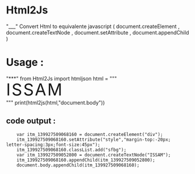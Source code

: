 # Html2Js
"___"
Convert Html to equivalente javascript ( document.createElement , document.createTextNode , document.setAttribute , document.appendChild ) 


# Usage :  
"***"
		from  Html2Js import  htmljson
  		html  = """<div style="margin-top:-20px; letter-spacing:3px;font-size:45px" class="sfbg">ISSAM</div>"""
	  	print(html2js(html,"document.body"))
    
  ## code output  : 
    	var itm_139927509068160 = document.createElement("div");
    	itm_139927509068160.setAttribute("style","margin-top:-20px; letter-spacing:3px;font-size:45px");
    	itm_139927509068160.classList.add("sfbg");
    	var itm_139927509052800 = document.createTextNode("ISSAM");
    	itm_139927509068160.appendChild(itm_139927509052800);
		document.body.appendChild(itm_139927509068160);
